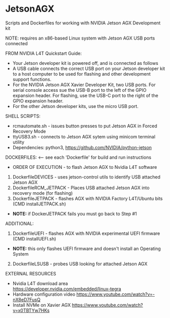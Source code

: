 # JetsonAGX
Scripts and Dockerfiles for working with NVIDIA Jetson AGX Development kit

NOTE: requires an x86-based Linux system with Jetson AGX USB ports connected

FROM NVIDIA L4T Quickstart Guide:
* Your Jetson developer kit is powered off, and is connected as follows
* A USB cable connects the correct USB port on your Jetson developer kit to a host computer to be used for flashing and other development support functions.
* For the NVIDIA Jetson AGX Xavier Developer Kit, two USB ports. For serial console access sue the USB-B port to the left of the GPIO expansion header. For flashing, use the USB-C port to the right of the GPIO expansion header. 
* For the other Jetson developer kits, use the micro USB port.

SHELL SCRIPTS:
* rcmautomate.sh - issues button presses to put Jetson AGX in Forced Recovery Mode
* ttyUSB3.sh - connects to Jetson AGX sytem using minicom terminal utility
* Dependencies: python3, https://github.com/NVIDIA/python-jetson

DOCKERFILES:  <-- see each 'Dockerfile' for build and run instructions
* ORDER OF EXECUTION - to flash Jetson AGX to Nvidia L4T software
1. DockerfileDEVICES - uses jetson-control utils to identify USB attached Jetson AGX
2. DockerfileRCM_JETPACK - Places USB attached Jetson AGX into recovery mode (for flashing)
3. DockerfileJETPACK<version> - flashes AGX with NVIDIA Factory L4T/Ubuntu bits (CMD installJETPACK<version>.sh)
* **NOTE:** if DockerJETPACK<version> fails you must go back to Step #1

ADDITIONAL:
1. DockerfileUEFI - flashes AGX with NVIDIA experimental UEFI firmware (CMD installUEFI.sh)
* **NOTE:** this only flashes UEFI firmware and doesn't install an Operating System
2. DockerfileLSUSB - probes USB looking for attached Jetson AGX

EXTERNAL RESOURCES
* Nvidia L4T download area  https://developer.nvidia.com/embedded/linux-tegra
* Hardware configuration video  https://www.youtube.com/watch?v=-nX8eD7FusQ
* Install NVMe on Xavier AGX  https://www.youtube.com/watch?v=x0TBTYw7HKs
